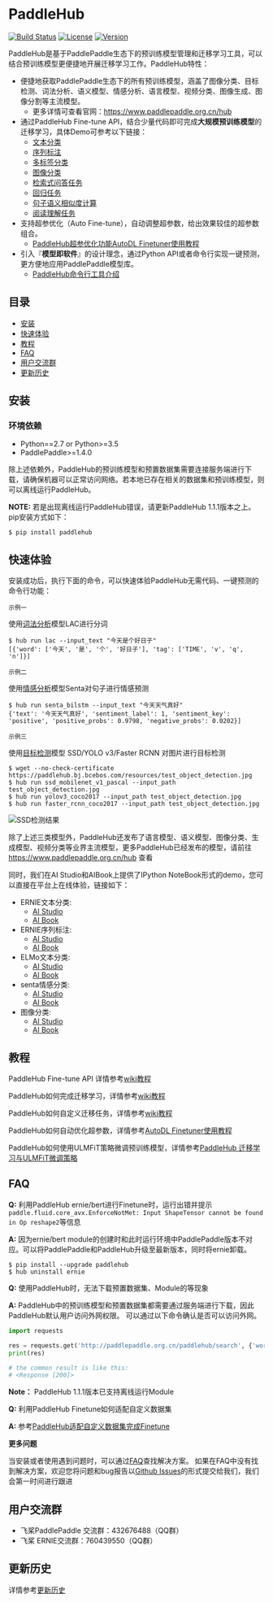 # PaddleHub

[![Build Status](https://travis-ci.org/PaddlePaddle/PaddleHub.svg?branch=develop)](https://travis-ci.org/PaddlePaddle/PaddleHub)
[![License](https://img.shields.io/badge/license-Apache%202-blue.svg)](LICENSE)
[![Version](https://img.shields.io/github/release/PaddlePaddle/PaddleHub.svg)](https://github.com/PaddlePaddle/PaddleHub/releases)

PaddleHub是基于PaddlePaddle生态下的预训练模型管理和迁移学习工具，可以结合预训练模型更便捷地开展迁移学习工作。PaddleHub特性：

* 便捷地获取PaddlePaddle生态下的所有预训练模型，涵盖了图像分类、目标检测、词法分析、语义模型、情感分析、语言模型、视频分类、图像生成、图像分割等主流模型。
  * 更多详情可查看官网：https://www.paddlepaddle.org.cn/hub
* 通过PaddleHub Fine-tune API，结合少量代码即可完成**大规模预训练模型**的迁移学习，具体Demo可参考以下链接：
  * [文本分类](https://github.com/PaddlePaddle/PaddleHub/tree/release/v1.2/demo/text-classification)
  * [序列标注](https://github.com/PaddlePaddle/PaddleHub/tree/release/v1.2/demo/sequence-labeling)
  * [多标签分类](https://github.com/PaddlePaddle/PaddleHub/tree/release/v1.2/demo/multi-label-classification)
  * [图像分类](https://github.com/PaddlePaddle/PaddleHub/tree/release/v1.2/demo/image-classification)
  * [检索式问答任务](https://github.com/PaddlePaddle/PaddleHub/tree/release/v1.2/demo/qa_classification)
  * [回归任务](https://github.com/PaddlePaddle/PaddleHub/tree/release/v1.2/demo/sentence_similarity)
  * [句子语义相似度计算](https://github.com/PaddlePaddle/PaddleHub/tree/release/v1.2/demo/sentence_similarity)
  * [阅读理解任务](https://github.com/PaddlePaddle/PaddleHub/tree/release/v1.2/demo/reading-comprehension)
* 支持超参优化（Auto Fine-tune），自动调整超参数，给出效果较佳的超参数组合。
  * [PaddleHub超参优化功能AutoDL Finetuner使用教程](https://github.com/PaddlePaddle/PaddleHub/blob/release/v1.2/tutorial/autofinetune.md)
* 引入『**模型即软件**』的设计理念，通过Python API或者命令行实现一键预测，更方便地应用PaddlePaddle模型库。
  * [PaddleHub命令行工具介绍](https://github.com/PaddlePaddle/PaddleHub/wiki/PaddleHub%E5%91%BD%E4%BB%A4%E8%A1%8C%E5%B7%A5%E5%85%B7)


## 目录

* [安装](#%E5%AE%89%E8%A3%85)
* [快速体验](#%E5%BF%AB%E9%80%9F%E4%BD%93%E9%AA%8C)
* [教程](#%E6%95%99%E7%A8%8B)
* [FAQ](#faq)
* [用户交流群](#%E7%94%A8%E6%88%B7%E4%BA%A4%E6%B5%81%E7%BE%A4)
* [更新历史](#%E6%9B%B4%E6%96%B0%E5%8E%86%E5%8F%B2)


## 安装

### 环境依赖
* Python==2.7 or Python>=3.5
* PaddlePaddle>=1.4.0

除上述依赖外，PaddleHub的预训练模型和预置数据集需要连接服务端进行下载，请确保机器可以正常访问网络。若本地已存在相关的数据集和预训练模型，则可以离线运行PaddleHub。

**NOTE:** 若是出现离线运行PaddleHub错误，请更新PaddleHub 1.1.1版本之上。
pip安装方式如下：

```shell
$ pip install paddlehub
```

## 快速体验
安装成功后，执行下面的命令，可以快速体验PaddleHub无需代码、一键预测的命令行功能：

`示例一`

使用[词法分析](http://www.paddlepaddle.org.cn/hub?filter=category&value=LexicalAnalysis)模型LAC进行分词
```shell
$ hub run lac --input_text "今天是个好日子"
[{'word': ['今天', '是', '个', '好日子'], 'tag': ['TIME', 'v', 'q', 'n']}]
```

`示例二`

使用[情感分析](http://www.paddlepaddle.org.cn/hub?filter=category&value=SentimentAnalysis)模型Senta对句子进行情感预测
```shell
$ hub run senta_bilstm --input_text "今天天气真好"
{'text': '今天天气真好', 'sentiment_label': 1, 'sentiment_key': 'positive', 'positive_probs': 0.9798, 'negative_probs': 0.0202}]
```

`示例三`

使用[目标检测](http://www.paddlepaddle.org.cn/hub?filter=category&value=ObjectDetection)模型 SSD/YOLO v3/Faster RCNN 对图片进行目标检测
```shell
$ wget --no-check-certificate https://paddlehub.bj.bcebos.com/resources/test_object_detection.jpg
$ hub run ssd_mobilenet_v1_pascal --input_path test_object_detection.jpg
$ hub run yolov3_coco2017 --input_path test_object_detection.jpg
$ hub run faster_rcnn_coco2017 --input_path test_object_detection.jpg
```
![SSD检测结果](https://raw.githubusercontent.com/PaddlePaddle/PaddleHub/release/v1.2/docs/imgs/object_detection_result.png)

除了上述三类模型外，PaddleHub还发布了语言模型、语义模型、图像分类、生成模型、视频分类等业界主流模型，更多PaddleHub已经发布的模型，请前往 https://www.paddlepaddle.org.cn/hub 查看

同时，我们在AI Studio和AIBook上提供了IPython NoteBook形式的demo，您可以直接在平台上在线体验，链接如下：
* ERNIE文本分类:
  * [AI Studio](https://aistudio.baidu.com/aistudio/projectDetail/79380)
  * [AI Book](https://console.bce.baidu.com/bml/?_=1562072915183#/bml/aibook/ernie_txt_cls)
* ERNIE序列标注:
  * [AI Studio](https://aistudio.baidu.com/aistudio/projectDetail/79377)
  * [AI Book](https://console.bce.baidu.com/bml/?_=1562072915183#/bml/aibook/ernie_seq_label)
* ELMo文本分类:
  * [AI Studio](https://aistudio.baidu.com/aistudio/projectDetail/79400)
  * [AI Book](https://console.bce.baidu.com/bml/#/bml/aibook/elmo_txt_cls)
* senta情感分类:
  * [AI Studio](https://aistudio.baidu.com/aistudio/projectDetail/79398)
  * [AI Book](https://console.bce.baidu.com/bml/#/bml/aibook/senta_bilstm)
* 图像分类:
  * [AI Studio](https://aistudio.baidu.com/aistudio/projectDetail/79378)
  * [AI Book](https://console.bce.baidu.com/bml/#/bml/aibook/img_cls)

## 教程

PaddleHub Fine-tune API 详情参考[wiki教程](https://github.com/PaddlePaddle/PaddleHub/wiki/PaddleHub-Finetune-API)

PaddleHub如何完成迁移学习，详情参考[wiki教程](https://github.com/PaddlePaddle/PaddleHub/wiki/PaddleHub%E4%B8%8E%E8%BF%81%E7%A7%BB%E5%AD%A6%E4%B9%A0)

PaddleHub如何自定义迁移任务，详情参考[wiki教程](https://github.com/PaddlePaddle/PaddleHub/wiki/PaddleHub:-%E8%87%AA%E5%AE%9A%E4%B9%89Task)

PaddleHub如何自动优化超参数，详情参考[AutoDL Finetuner使用教程](https://github.com/PaddlePaddle/PaddleHub/blob/release/v1.2/tutorial/autofinetune.md)

PaddleHub如何使用ULMFiT策略微调预训练模型，详情参考[PaddleHub 迁移学习与ULMFiT微调策略](https://github.com/PaddlePaddle/PaddleHub/blob/release/v1.2/tutorial/strategy_exp.md)

## FAQ

**Q:** 利用PaddleHub ernie/bert进行Finetune时，运行出错并提示`paddle.fluid.core_avx.EnforceNotMet: Input ShapeTensor cannot be found in Op reshape2`等信息

**A:** 因为ernie/bert module的创建时和此时运行环境中PaddlePaddle版本不对应。可以将PaddlePaddle和PaddleHub升级至最新版本，同时将ernie卸载。
```shell
$ pip install --upgrade paddlehub
$ hub uninstall ernie
```

**Q:** 使用PaddleHub时，无法下载预置数据集、Module的等现象

**A:** PaddleHub中的预训练模型和预置数据集都需要通过服务端进行下载，因此PaddleHub默认用户访问外网权限。
可以通过以下命令确认是否可以访问外网。

```python
import requests

res = requests.get('http://paddlepaddle.org.cn/paddlehub/search', {'word': 'ernie', 'type': 'Module'})
print(res)

# the common result is like this:
# <Response [200]>
```
**Note：** PaddleHub 1.1.1版本已支持离线运行Module

**Q:** 利用PaddleHub Finetune如何适配自定义数据集

**A:** 参考[PaddleHub适配自定义数据集完成Finetune](https://github.com/PaddlePaddle/PaddleHub/wiki/PaddleHub%E9%80%82%E9%85%8D%E8%87%AA%E5%AE%9A%E4%B9%89%E6%95%B0%E6%8D%AE%E5%AE%8C%E6%88%90FineTune)


**更多问题**

当安装或者使用遇到问题时，可以通过[FAQ](https://github.com/PaddlePaddle/PaddleHub/wiki/PaddleHub-FAQ)查找解决方案。
如果在FAQ中没有找到解决方案，欢迎您将问题和bug报告以[Github Issues](https://github.com/PaddlePaddle/PaddleHub/issues)的形式提交给我们，我们会第一时间进行跟进

## 用户交流群

* 飞桨PaddlePaddle 交流群：432676488（QQ群）
* 飞桨 ERNIE交流群：760439550（QQ群）


## 更新历史

详情参考[更新历史](https://github.com/PaddlePaddle/PaddleHub/blob/release/v1.2/RELEASE.md)
